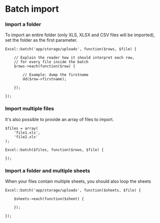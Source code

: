 # Batch import

### Import a folder

To import an entire folder (only XLS, XLSX and CSV files will be imported), set the folder as the first parameter.

    Excel::batch('app/storage/uploads', function($rows, $file) {

        // Explain the reader how it should interpret each row,
        // for every file inside the batch
        $rows->each(function($row) {

            // Example: dump the firstname
            dd($row->firstname);

        });

    });

### Import multiple files

It's also possible to provide an array of files to import.

    $files = array(
        'file1.xls',
        'file2.xls'
    );

    Excel::batch($files, function($rows, $file) {

    });

### Import a folder and multiple sheets

When your files contain multiple sheets, you should also loop the sheets

    Excel::batch('app/storage/uploads', function($sheets, $file) {

        $sheets->each(function($sheet) {

        });

    });
